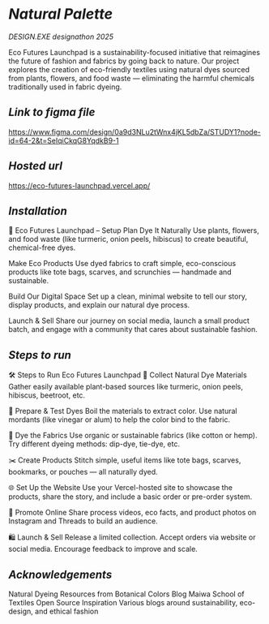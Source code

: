 


# *Natural Palette*


*DESIGN.EXE designathon 2025*

Eco Futures Launchpad is a sustainability-focused initiative that reimagines the future of fashion and fabrics by going back to nature. Our project explores the creation of eco-friendly textiles using natural dyes sourced from plants, flowers, and food waste — eliminating the harmful chemicals traditionally used in fabric dyeing.


## *Link to figma file*
https://www.figma.com/design/0a9d3NLu2tWnx4jKL5dbZa/STUDY1?node-id=64-2&t=SeIqiCkqG8YqdkB9-1

## *Hosted url*
https://eco-futures-launchpad.vercel.app/

## *Installation*

🌱 Eco Futures Launchpad – Setup Plan
Dye It Naturally
Use plants, flowers, and food waste (like turmeric, onion peels, hibiscus) to create beautiful, chemical-free dyes.

Make Eco Products
Use dyed fabrics to craft simple, eco-conscious products like tote bags, scarves, and scrunchies — handmade and sustainable.

Build Our Digital Space
Set up a clean, minimal website to tell our story, display products, and explain our natural dye process.

Launch & Sell
Share our journey on social media, launch a small product batch, and engage with a community that cares about sustainable fashion.



## *Steps to run*  
🛠️ Steps to Run Eco Futures Launchpad
🌿 Collect Natural Dye Materials
Gather easily available plant-based sources like turmeric, onion peels, hibiscus, beetroot, etc.

🧪 Prepare & Test Dyes
Boil the materials to extract color. Use natural mordants (like vinegar or alum) to help the color bind to the fabric.

👕 Dye the Fabrics
Use organic or sustainable fabrics (like cotton or hemp). Try different dyeing methods: dip-dye, tie-dye, etc.

✂️ Create Products
Stitch simple, useful items like tote bags, scarves, bookmarks, or pouches — all naturally dyed.

🌐 Set Up the Website
Use your Vercel-hosted site to showcase the products, share the story, and include a basic order or pre-order system.

📸 Promote Online
Share process videos, eco facts, and product photos on Instagram and Threads to build an audience.

🛍️ Launch & Sell
Release a limited collection. Accept orders via website or social media. Encourage feedback to improve and scale.


## *Acknowledgements*
Natural Dyeing Resources from
Botanical Colors Blog
Maiwa School of Textiles
Open Source Inspiration
Various blogs around sustainability, eco-design, and ethical fashion
